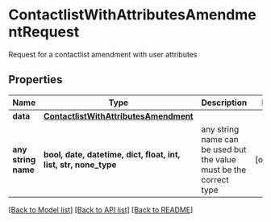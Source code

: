 # ContactlistWithAttributesAmendmentRequest

Request for a contactlist amendment with user attributes

## Properties
Name | Type | Description | Notes
------------ | ------------- | ------------- | -------------
**data** | [**ContactlistWithAttributesAmendment**](ContactlistWithAttributesAmendment.md) |  | 
**any string name** | **bool, date, datetime, dict, float, int, list, str, none_type** | any string name can be used but the value must be the correct type | [optional]

[[Back to Model list]](../README.md#documentation-for-models) [[Back to API list]](../README.md#documentation-for-api-endpoints) [[Back to README]](../README.md)


